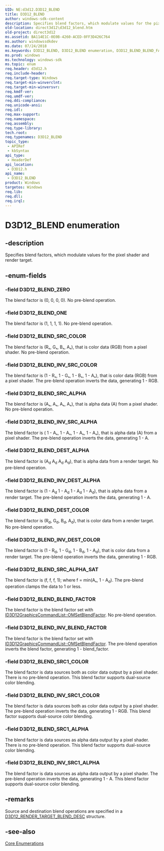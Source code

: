 ```yaml
---
UID: NE:d3d12.D3D12_BLEND
title: D3D12_BLEND
author: windows-sdk-content
description: Specifies blend factors, which modulate values for the pixel shader and render target.
old-location: direct3d12\d3d12_blend.htm
old-project: direct3d12
ms.assetid: BA114E1C-0E0B-4260-ACED-0FF3D426C764
ms.author: windowssdkdev
ms.date: 07/24/2018
ms.keywords: D3D12_BLEND, D3D12_BLEND enumeration, D3D12_BLEND_BLEND_FACTOR, D3D12_BLEND_DEST_ALPHA, D3D12_BLEND_DEST_COLOR, D3D12_BLEND_INV_BLEND_FACTOR, D3D12_BLEND_INV_DEST_ALPHA, D3D12_BLEND_INV_DEST_COLOR, D3D12_BLEND_INV_SRC1_ALPHA, D3D12_BLEND_INV_SRC1_COLOR, D3D12_BLEND_INV_SRC_ALPHA, D3D12_BLEND_INV_SRC_COLOR, D3D12_BLEND_ONE, D3D12_BLEND_SRC1_ALPHA, D3D12_BLEND_SRC1_COLOR, D3D12_BLEND_SRC_ALPHA, D3D12_BLEND_SRC_ALPHA_SAT, D3D12_BLEND_SRC_COLOR, D3D12_BLEND_ZERO, d3d12/D3D12_BLEND, d3d12/D3D12_BLEND_BLEND_FACTOR, d3d12/D3D12_BLEND_DEST_ALPHA, d3d12/D3D12_BLEND_DEST_COLOR, d3d12/D3D12_BLEND_INV_BLEND_FACTOR, d3d12/D3D12_BLEND_INV_DEST_ALPHA, d3d12/D3D12_BLEND_INV_DEST_COLOR, d3d12/D3D12_BLEND_INV_SRC1_ALPHA, d3d12/D3D12_BLEND_INV_SRC1_COLOR, d3d12/D3D12_BLEND_INV_SRC_ALPHA, d3d12/D3D12_BLEND_INV_SRC_COLOR, d3d12/D3D12_BLEND_ONE, d3d12/D3D12_BLEND_SRC1_ALPHA, d3d12/D3D12_BLEND_SRC1_COLOR, d3d12/D3D12_BLEND_SRC_ALPHA, d3d12/D3D12_BLEND_SRC_ALPHA_SAT, d3d12/D3D12_BLEND_SRC_COLOR, d3d12/D3D12_BLEND_ZERO, direct3d12.d3d12_blend
ms.prod: windows
ms.technology: windows-sdk
ms.topic: enum
req.header: d3d12.h
req.include-header: 
req.target-type: Windows
req.target-min-winverclnt: 
req.target-min-winversvr: 
req.kmdf-ver: 
req.umdf-ver: 
req.ddi-compliance: 
req.unicode-ansi: 
req.idl: 
req.max-support: 
req.namespace: 
req.assembly: 
req.type-library: 
tech.root: 
req.typenames: D3D12_BLEND
topic_type:
 - APIRef
 - kbSyntax
api_type:
 - HeaderDef
api_location:
 - D3D12.h
api_name:
 - D3D12_BLEND
product: Windows
targetos: Windows
req.lib: 
req.dll: 
req.irql: 
---
```


# D3D12_BLEND enumeration


## -description


Specifies blend factors, which modulate values for the pixel shader and render target.


## -enum-fields




### -field D3D12_BLEND_ZERO

The blend factor is (0, 0, 0, 0). No pre-blend operation.


### -field D3D12_BLEND_ONE

The blend factor is (1, 1, 1, 1). No pre-blend operation.


### -field D3D12_BLEND_SRC_COLOR

The blend factor is (Rₛ, Gₛ, Bₛ, Aₛ), that is color data (RGB) from a pixel shader. No pre-blend operation.


### -field D3D12_BLEND_INV_SRC_COLOR

The blend factor is (1 - Rₛ, 1 - Gₛ, 1 - Bₛ, 1 - Aₛ), that is color data (RGB) from a pixel shader. The pre-blend operation inverts the data, generating 1 - RGB.


### -field D3D12_BLEND_SRC_ALPHA

The blend factor is (Aₛ, Aₛ, Aₛ, Aₛ), that is alpha data (A) from a pixel shader. No pre-blend operation.


### -field D3D12_BLEND_INV_SRC_ALPHA

The blend factor is ( 1 - Aₛ, 1 - Aₛ, 1 - Aₛ, 1 - Aₛ), that is alpha data (A) from a pixel shader. The pre-blend operation inverts the data, generating 1 - A.


### -field D3D12_BLEND_DEST_ALPHA

The blend factor is (A<sub>d</sub> A<sub>d</sub> A<sub>d</sub> A<sub>d</sub>), that is alpha data from a render target. No pre-blend operation.


### -field D3D12_BLEND_INV_DEST_ALPHA

The blend factor is (1 - A<sub>d</sub> 1 - A<sub>d</sub> 1 - A<sub>d</sub> 1 - A<sub>d</sub>), that is alpha data from a render target. The pre-blend operation inverts the data, generating 1 - A.


### -field D3D12_BLEND_DEST_COLOR

The blend factor is (R<sub>d</sub>, G<sub>d</sub>, B<sub>d</sub>, A<sub>d</sub>), that is color data from a render target. No pre-blend operation.


### -field D3D12_BLEND_INV_DEST_COLOR

The blend factor is (1 - R<sub>d</sub>, 1 - G<sub>d</sub>, 1 - B<sub>d</sub>, 1 - A<sub>d</sub>), that is color data from a render target. The pre-blend operation inverts the data, generating 1 - RGB.


### -field D3D12_BLEND_SRC_ALPHA_SAT

The blend factor is (f, f, f, 1); where f = min(Aₛ, 1
    - A<sub>d</sub>). The pre-blend operation clamps the data to 1 or less. 



### -field D3D12_BLEND_BLEND_FACTOR

The blend factor is the blend factor set with <a href="https://msdn.microsoft.com/344FD8B5-7225-4BEC-9D1F-C9CEDFE8C60F">ID3D12GraphicsCommandList::OMSetBlendFactor</a>. No pre-blend operation.


### -field D3D12_BLEND_INV_BLEND_FACTOR

The blend factor is the blend factor set with <a href="https://msdn.microsoft.com/344FD8B5-7225-4BEC-9D1F-C9CEDFE8C60F">ID3D12GraphicsCommandList::OMSetBlendFactor</a>. The pre-blend operation inverts the blend factor, generating 1 - blend_factor.


### -field D3D12_BLEND_SRC1_COLOR

The blend factor is data sources both as color data output by a pixel shader. There is no pre-blend operation. This blend factor supports dual-source color blending.


### -field D3D12_BLEND_INV_SRC1_COLOR

The blend factor is data sources both as color data output by a pixel shader. The pre-blend operation inverts the data, generating 1 - RGB. This blend factor supports dual-source color blending.


### -field D3D12_BLEND_SRC1_ALPHA

The blend factor is data sources as alpha data output by a pixel shader. There is no pre-blend operation. This blend factor supports dual-source color blending.


### -field D3D12_BLEND_INV_SRC1_ALPHA

The blend factor is data sources as alpha data output by a pixel shader. The pre-blend operation inverts the data, generating 1 - A. This blend factor supports dual-source color blending.


## -remarks



Source and destination blend operations are specified in a <a href="https://msdn.microsoft.com/911158CF-5F4F-4211-8CC6-F73BDB697BC5">D3D12_RENDER_TARGET_BLEND_DESC</a> structure.




## -see-also




<a href="https://msdn.microsoft.com/76E76C85-128E-4F0E-9711-C72C4CF6C835">Core Enumerations</a>
 

 

